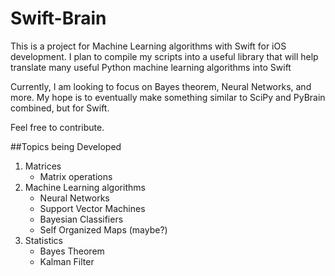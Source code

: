 Swift-Brain
==================

This is a project for Machine Learning algorithms with Swift for iOS development. 
I plan to compile my scripts into a useful library that will help translate many useful Python machine learning algorithms into Swift

Currently, I am looking to focus on Bayes theorem, Neural Networks, and more. My hope is to eventually make something similar to SciPy and PyBrain combined, but for Swift.

Feel free to contribute.


##Topics being Developed 
1. Matrices
    + Matrix operations
2. Machine Learning algorithms 
    +  Neural Networks
    +  Support Vector Machines
    +  Bayesian Classifiers 
    +  Self Organized Maps (maybe?)
3. Statistics
    +  Bayes Theorem
    +  Kalman Filter 
